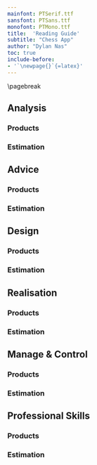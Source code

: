```yaml
---
mainfont: PTSerif.ttf
sansfont: PTSans.ttf
monofont: PTMono.ttf
title:  'Reading Guide'
subtitle: "Chess App"
author: "Dylan Nas"
toc: true
include-before:
- '`\newpage{}`{=latex}'
---
```

\pagebreak

## Analysis

### Products

### Estimation


## Advice

### Products

### Estimation


## Design

### Products

### Estimation


## Realisation

### Products

### Estimation


## Manage & Control

### Products

### Estimation


## Professional Skills

### Products

### Estimation
